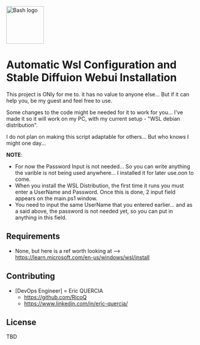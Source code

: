 <a href="https://github.com/RicoQ/WSL_SD">
    <img src="./.icon_source/Gnu-bash-logo.svg.png" alt="Bash logo" title="BASH" align="center" height="100" /> 
</a>


# Automatic Wsl Configuration and Stable Diffuion Webui Installation  

This project is ONly for me to. it has no value to anyone else... But if it can help you, be my guest and feel free to use.

Some changes to the code might be needed for it to work for you... 
I've made it so it will work on my PC, with my current setup - "WSL debian distribution".

I do not plan on making this script adaptable for others... But who knows I might one day... 

**NOTE**: 
- For now the Password Input is not needed... So you can write anything the varible is not being used anywhere... I installed it for later use.oon to come.
- When you install the WSL Distribution, the first time it runs you must enter a UserName and Password. Once this is done, 2 input field appears on the main.ps1 window.
- You need to input the same UserName that you entered earlier... and as a said above, the password is not needed yet, so you can put in anything in this field.

## Requirements
- None,  but here is a ref worth looking at --> https://learn.microsoft.com/en-us/windows/wsl/install

## Contributing

* [DevOps Engineer] = Eric QUERCIA
    * https://github.com/RicoQ
    * https://www.linkedin.com/in/eric-quercia/

## License
TBD